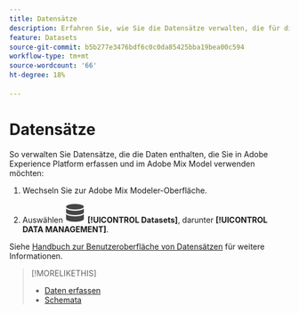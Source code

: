 ```yaml
---
title: Datensätze
description: Erfahren Sie, wie Sie die Datensätze verwalten, die für die Aufnahme von Daten in Adobe Mix Model erforderlich sind.
feature: Datasets
source-git-commit: b5b277e3476bdf6c0c0da85425bba19bea00c594
workflow-type: tm+mt
source-wordcount: '66'
ht-degree: 18%

---
```



# Datensätze

So verwalten Sie Datensätze, die die Daten enthalten, die Sie in Adobe Experience Platform erfassen und im Adobe Mix Model verwenden möchten:

1. Wechseln Sie zur Adobe Mix Modeler-Oberfläche.

1. Auswählen ![Daten](../assets/icons/Data.svg) **[!UICONTROL Datasets]**, darunter **[!UICONTROL DATA MANAGEMENT]**.

Siehe [Handbuch zur Benutzeroberfläche von Datensätzen](https://experienceleague.adobe.com/docs/experience-platform/catalog/datasets/user-guide.html?lang=de) für weitere Informationen.

>[!MORELIKETHIS]
>
>* [Daten erfassen](overview.md)
>* [Schemata](schemas.md)
